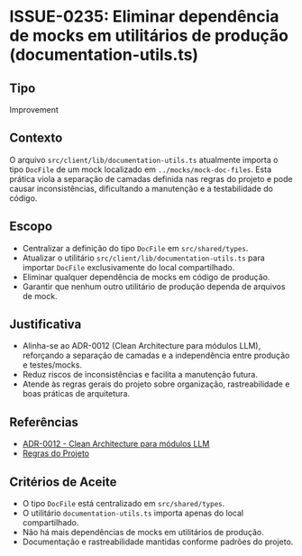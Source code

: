 # ISSUE-0235: Eliminar dependência de mocks em utilitários de produção (documentation-utils.ts)

## Tipo
Improvement

## Contexto

O arquivo `src/client/lib/documentation-utils.ts` atualmente importa o tipo `DocFile` de um mock localizado em `../mocks/mock-doc-files`. Esta prática viola a separação de camadas definida nas regras do projeto e pode causar inconsistências, dificultando a manutenção e a testabilidade do código.

## Escopo

- Centralizar a definição do tipo `DocFile` em `src/shared/types`.
- Atualizar o utilitário `src/client/lib/documentation-utils.ts` para importar `DocFile` exclusivamente do local compartilhado.
- Eliminar qualquer dependência de mocks em código de produção.
- Garantir que nenhum outro utilitário de produção dependa de arquivos de mock.

## Justificativa

- Alinha-se ao ADR-0012 (Clean Architecture para módulos LLM), reforçando a separação de camadas e a independência entre produção e testes/mocks.
- Reduz riscos de inconsistências e facilita a manutenção futura.
- Atende às regras gerais do projeto sobre organização, rastreabilidade e boas práticas de arquitetura.

## Referências

- [ADR-0012 - Clean Architecture para módulos LLM](../../../docs/adr/ADR-0012-Clean-Architecture-LLM.md)
- [Regras do Projeto](../../../.roo/rules/rules.md)

## Critérios de Aceite

- O tipo `DocFile` está centralizado em `src/shared/types`.
- O utilitário `documentation-utils.ts` importa apenas do local compartilhado.
- Não há mais dependências de mocks em utilitários de produção.
- Documentação e rastreabilidade mantidas conforme padrões do projeto.